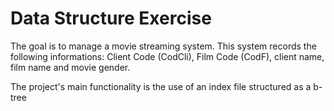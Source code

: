 # Data Structure Exercise 

The goal is to manage a movie streaming system. This system records the following informations:
Client Code (CodCli), Film Code (CodF), client name, film name and movie gender.

The project's main functionality is the use of an index file structured as a b-tree

